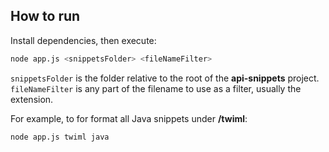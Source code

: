 ## How to run
Install dependencies, then execute:
```bash
node app.js <snippetsFolder> <fileNameFilter>
```

`snippetsFolder` is the folder relative to the root of the __api-snippets__ project.
`fileNameFilter` is any part of the filename to use as a filter, usually the extension.

For example, to for format all Java snippets under __/twiml__:
```bash
node app.js twiml java
```
